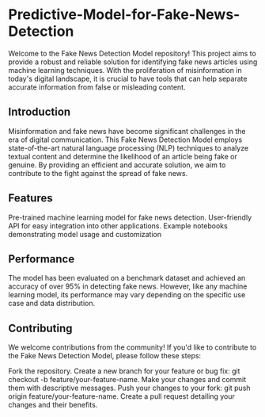 # Predictive-Model-for-Fake-News-Detection

Welcome to the Fake News Detection Model repository! This project aims to provide a robust and reliable solution for identifying fake news articles using machine learning techniques. With the proliferation of misinformation in today's digital landscape, it is crucial to have tools that can help separate accurate information from false or misleading content.

## Introduction
Misinformation and fake news have become significant challenges in the era of digital communication. This Fake News Detection Model employs state-of-the-art natural language processing (NLP) techniques to analyze textual content and determine the likelihood of an article being fake or genuine. By providing an efficient and accurate solution, we aim to contribute to the fight against the spread of fake news.

## Features
Pre-trained machine learning model for fake news detection.
User-friendly API for easy integration into other applications.
Example notebooks demonstrating model usage and customization

## Performance
The model has been evaluated on a benchmark dataset and achieved an accuracy of over 95% in detecting fake news. However, like any machine learning model, its performance may vary depending on the specific use case and data distribution.

## Contributing
We welcome contributions from the community! If you'd like to contribute to the Fake News Detection Model, please follow these steps:

Fork the repository.
Create a new branch for your feature or bug fix: git checkout -b feature/your-feature-name.
Make your changes and commit them with descriptive messages.
Push your changes to your fork: git push origin feature/your-feature-name.
Create a pull request detailing your changes and their benefits.

